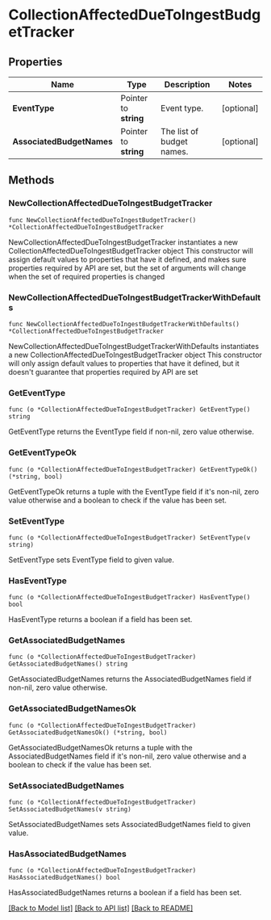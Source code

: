 # CollectionAffectedDueToIngestBudgetTracker

## Properties

Name | Type | Description | Notes
------------ | ------------- | ------------- | -------------
**EventType** | Pointer to **string** | Event type. | [optional] 
**AssociatedBudgetNames** | Pointer to **string** | The list of budget names. | [optional] 

## Methods

### NewCollectionAffectedDueToIngestBudgetTracker

`func NewCollectionAffectedDueToIngestBudgetTracker() *CollectionAffectedDueToIngestBudgetTracker`

NewCollectionAffectedDueToIngestBudgetTracker instantiates a new CollectionAffectedDueToIngestBudgetTracker object
This constructor will assign default values to properties that have it defined,
and makes sure properties required by API are set, but the set of arguments
will change when the set of required properties is changed

### NewCollectionAffectedDueToIngestBudgetTrackerWithDefaults

`func NewCollectionAffectedDueToIngestBudgetTrackerWithDefaults() *CollectionAffectedDueToIngestBudgetTracker`

NewCollectionAffectedDueToIngestBudgetTrackerWithDefaults instantiates a new CollectionAffectedDueToIngestBudgetTracker object
This constructor will only assign default values to properties that have it defined,
but it doesn't guarantee that properties required by API are set

### GetEventType

`func (o *CollectionAffectedDueToIngestBudgetTracker) GetEventType() string`

GetEventType returns the EventType field if non-nil, zero value otherwise.

### GetEventTypeOk

`func (o *CollectionAffectedDueToIngestBudgetTracker) GetEventTypeOk() (*string, bool)`

GetEventTypeOk returns a tuple with the EventType field if it's non-nil, zero value otherwise
and a boolean to check if the value has been set.

### SetEventType

`func (o *CollectionAffectedDueToIngestBudgetTracker) SetEventType(v string)`

SetEventType sets EventType field to given value.

### HasEventType

`func (o *CollectionAffectedDueToIngestBudgetTracker) HasEventType() bool`

HasEventType returns a boolean if a field has been set.

### GetAssociatedBudgetNames

`func (o *CollectionAffectedDueToIngestBudgetTracker) GetAssociatedBudgetNames() string`

GetAssociatedBudgetNames returns the AssociatedBudgetNames field if non-nil, zero value otherwise.

### GetAssociatedBudgetNamesOk

`func (o *CollectionAffectedDueToIngestBudgetTracker) GetAssociatedBudgetNamesOk() (*string, bool)`

GetAssociatedBudgetNamesOk returns a tuple with the AssociatedBudgetNames field if it's non-nil, zero value otherwise
and a boolean to check if the value has been set.

### SetAssociatedBudgetNames

`func (o *CollectionAffectedDueToIngestBudgetTracker) SetAssociatedBudgetNames(v string)`

SetAssociatedBudgetNames sets AssociatedBudgetNames field to given value.

### HasAssociatedBudgetNames

`func (o *CollectionAffectedDueToIngestBudgetTracker) HasAssociatedBudgetNames() bool`

HasAssociatedBudgetNames returns a boolean if a field has been set.


[[Back to Model list]](../README.md#documentation-for-models) [[Back to API list]](../README.md#documentation-for-api-endpoints) [[Back to README]](../README.md)


